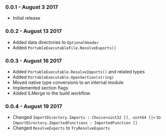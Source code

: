 ### 0.0.1 - August 3 2017
* Initial release

### 0.0.2 - August 13 2017
* Added data directories to `OptionalHeader`
* Added `PortableExecutableFile.ResolveExports()`

### 0.0.3 - August 16 2017
* Added `PortableExecutable.ResolveImports()` and related types
* Added `PortableExecutable.OpenSection(string)`
* Moved native type conversions to an internal module
* Implemented section flags
* Added ILMerge to the build workflow

### 0.0.4 - August 19 2017
* Changed `ImportDirectory.Imports : Choice<uint32 [], uint64 []>` to `ImportDirectory.ImportedFunctions : ImportedFunction []`
* Changed `ResolveExports` to `TryResolveExports`